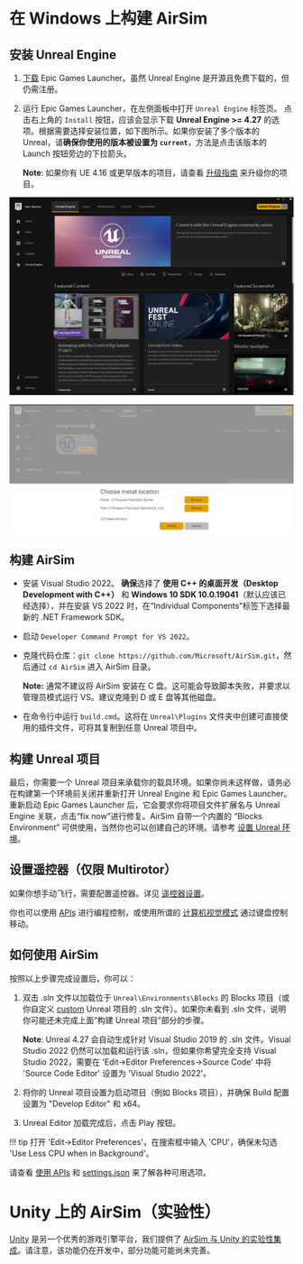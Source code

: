 # 在 Windows 上构建 AirSim

## 安装 Unreal Engine

1. [下载](https://www.unrealengine.com/download) Epic Games Launcher。虽然 Unreal Engine 是开源且免费下载的，但仍需注册。
2. 运行 Epic Games Launcher，在左侧面板中打开 `Unreal Engine` 标签页。
点击右上角的 `Install` 按钮，应该会显示下载 **Unreal Engine >= 4.27** 的选项。根据需要选择安装位置，如下图所示。如果你安装了多个版本的 Unreal，请**确保你使用的版本被设置为 `current`**，方法是点击该版本的 Launch 按钮旁边的下拉箭头。

   **Note**: 如果你有 UE 4.16 或更早版本的项目，请查看 [升级指南](unreal_upgrade.md) 来升级你的项目。

![Unreal Engine Tab UI Screenshot](images/ue_install.png)

![Unreal Engine Install Location UI Screenshot](images/ue_install_location.png)

## 构建 AirSim
* 安装 Visual Studio 2022。
**确保**选择了 **使用 C++ 的桌面开发（Desktop Development with C++）** 和 **Windows 10 SDK 10.0.19041**（默认应该已经选择），并在安装 VS 2022 时，在“Individual Components”标签下选择最新的 .NET Framework SDK。
* 启动 `Developer Command Prompt for VS 2022`。
* 克隆代码仓库：`git clone https://github.com/Microsoft/AirSim.git`，然后通过 `cd AirSim` 进入 AirSim 目录。

    **Note:** 通常不建议将 AirSim 安装在 C 盘。这可能会导致脚本失败，并要求以管理员模式运行 VS。建议克隆到 D 或 E 盘等其他磁盘。

* 在命令行中运行 `build.cmd`。这将在 `Unreal\Plugins` 文件夹中创建可直接使用的插件文件，可将其复制到任意 Unreal 项目中。

## 构建 Unreal 项目

最后，你需要一个 Unreal 项目来承载你的载具环境。如果你尚未这样做，请务必在构建第一个环境前关闭并重新打开 Unreal Engine 和 Epic Games Launcher。重新启动 Epic Games Launcher 后，它会要求你将项目文件扩展名与 Unreal Engine 关联，点击“fix now”进行修复。AirSim 自带一个内置的 “Blocks Environment” 可供使用，当然你也可以创建自己的环境。请参考 [设置 Unreal 环境](unreal_proj.md)。

## 设置遥控器（仅限 Multirotor）

如果你想手动飞行，需要配置遥控器。详见 [遥控器设置](remote_control.md)。

你也可以使用 [APIs](apis.md) 进行编程控制，或使用所谓的 [计算机视觉模式](image_apis.md) 通过键盘控制移动。

## 如何使用 AirSim

按照以上步骤完成设置后，你可以：

1. 双击 .sln 文件以加载位于 `Unreal\Environments\Blocks` 的 Blocks 项目（或你自定义 [custom](unreal_custenv.md) Unreal 项目的 .sln 文件）。如果你未看到 .sln 文件，说明你可能还未完成上面“构建 Unreal 项目”部分的步骤。

    **Note**: Unreal 4.27 会自动生成针对 Visual Studio 2019 的 .sln 文件。Visual Studio 2022 仍然可以加载和运行该 .sln，但如果你希望完全支持 Visual Studio 2022，需要在 'Edit->Editor Preferences->Source Code' 中将 'Source Code Editor' 设置为 'Visual Studio 2022'。

2. 将你的 Unreal 项目设置为启动项目（例如 Blocks 项目），并确保 Build 配置设置为 "Develop Editor" 和 x64。
3. Unreal Editor 加载完成后，点击 Play 按钮。

!!! tip
    打开 'Edit->Editor Preferences'，在搜索框中输入 'CPU'，确保未勾选 'Use Less CPU when in Background'。

请查看 [使用 APIs](apis.md) 和 [settings.json](settings.md) 来了解各种可用选项。

# Unity 上的 AirSim（实验性）
[Unity](https://unity3d.com/) 是另一个优秀的游戏引擎平台，我们提供了 [AirSim 与 Unity 的实验性集成](Unity.md)。请注意，该功能仍在开发中，部分功能可能尚未完善。
